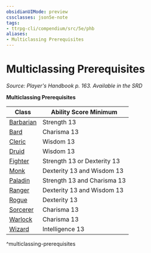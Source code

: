 ```yaml
---
obsidianUIMode: preview
cssclasses: json5e-note
tags:
- ttrpg-cli/compendium/src/5e/phb
aliases:
- Multiclassing Prerequisites
---
```

# Multiclassing Prerequisites
*Source: Player's Handbook p. 163. Available in the <span title='Systems Reference Document (5.1)'>SRD</span>* 

**Multiclassing Prerequisites**

| Class | Ability Score Minimum |
|-------|-----------------------|
| [Barbarian](/3-Mechanics/CLI/Compendium/classes/barbarian.md) | Strength 13 |
| [Bard](/3-Mechanics/CLI/Compendium/classes/bard.md) | Charisma 13 |
| [Cleric](/3-Mechanics/CLI/Compendium/classes/cleric.md) | Wisdom 13 |
| [Druid](/3-Mechanics/CLI/Compendium/classes/druid.md) | Wisdom 13 |
| [Fighter](/3-Mechanics/CLI/Compendium/classes/fighter.md) | Strength 13 or Dexterity 13 |
| [Monk](/3-Mechanics/CLI/Compendium/classes/monk.md) | Dexterity 13 and Wisdom 13 |
| [Paladin](/3-Mechanics/CLI/Compendium/classes/paladin.md) | Strength 13 and Charisma 13 |
| [Ranger](/3-Mechanics/CLI/Compendium/classes/ranger.md) | Dexterity 13 and Wisdom 13 |
| [Rogue](/3-Mechanics/CLI/Compendium/classes/rogue.md) | Dexterity 13 |
| [Sorcerer](/3-Mechanics/CLI/Compendium/classes/sorcerer.md) | Charisma 13 |
| [Warlock](/3-Mechanics/CLI/Compendium/classes/warlock.md) | Charisma 13 |
| [Wizard](/3-Mechanics/CLI/Compendium/classes/wizard.md) | Intelligence 13 |
^multiclassing-prerequisites